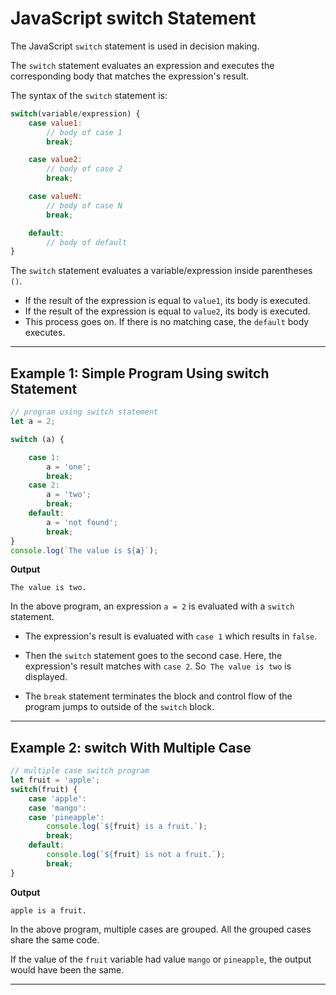 # JavaScript switch Statement

The JavaScript ```switch``` statement is used in decision making.

The ```switch``` statement evaluates an expression and executes the corresponding body that matches the expression's result.

The syntax of the ```switch``` statement is:

```js
switch(variable/expression) {
    case value1:  
        // body of case 1
        break;

    case value2:  
        // body of case 2
        break;

    case valueN:
        // body of case N
        break;

    default:
        // body of default
}
```

The ```switch``` statement evaluates a variable/expression inside parentheses ```()```.

* If the result of the expression is equal to ```value1```, its body is executed.
* If the result of the expression is equal to ```value2```, its body is executed.
* This process goes on. If there is no matching case, the ```default``` body executes.

***

## Example 1: Simple Program Using switch Statement

```js
// program using switch statement
let a = 2;

switch (a) {

    case 1:
        a = 'one';
        break;
    case 2:
        a = 'two';
        break;
    default:
        a = 'not found';
        break;
}
console.log(`The value is ${a}`);
```

**Output**

```
The value is two.
```
In the above program, an expression ```a = 2``` is evaluated with a ```switch``` statement.

* The expression's result is evaluated with ```case 1``` which results in ```false```.

* Then the ```switch``` statement goes to the second case. Here, the expression's result matches with ```case 2```. So``` The value is two``` is displayed.

* The ```break``` statement terminates the block and control flow of the program jumps to outside of the ```switch``` block.

***

## Example 2: switch With Multiple Case

```js
// multiple case switch program
let fruit = 'apple';
switch(fruit) {
    case 'apple':
    case 'mango':
    case 'pineapple':
        console.log(`${fruit} is a fruit.`);
        break;
    default:
        console.log(`${fruit} is not a fruit.`);
        break;
}
```

**Output**

```
apple is a fruit.
```

In the above program, multiple cases are grouped. All the grouped cases share the same code.

If the value of the ```fruit``` variable had value ```mango``` or ```pineapple```, the output would have been the same.

***

